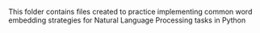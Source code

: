 This folder contains files created to practice implementing
common word embedding strategies for Natural Language Processing tasks in Python
